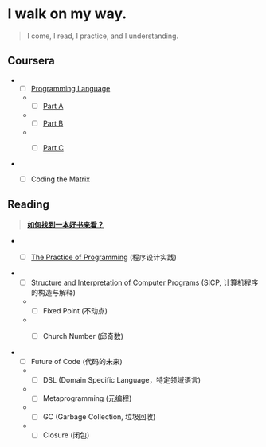 # I walk on my way.

> I come, I read, I practice, and I understanding.

## **Coursera**

- - [ ] [Programming Language](./Coursera/ProgrammingLanguages/)

  - - [ ] [Part A](https://www.coursera.org/learn/programming-languages)

  - - [ ] [Part B](https://www.coursera.org/learn/programming-languages-part-b)

  - - [ ] [Part C](https://www.coursera.org/learn/programming-languages-part-c)


- - [ ] Coding the Matrix


## **Reading**

> **[如何找到一本好书来看？](./Reading/how-to-find-a-book-to-read.md)**


- - [ ] [The Practice of Programming](./Reading/PracticeOfProgramming/) (程序设计实践)


- - [ ] [Structure and Interpretation of Computer Programs](./Reading/SICP/) (SICP, 计算机程序的构造与解释)

  - - [ ] Fixed Point (不动点) 
  
  - - [ ] Church Number (邱奇数)
  

- - [ ] Future of Code (代码的未来)

  - - [ ] DSL (Domain Specific Language，特定领域语言)

  - - [ ] Metaprogramming (元编程)

  - - [ ] GC (Garbage Collection, 垃圾回收)

  - - [ ] Closure (闭包)
